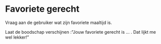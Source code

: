 # Favoriete gerecht

Vraag aan de gebruiker wat zijn favoriete maaltijd is.

Laat de boodschap verschijnen :”Jouw favoriete gerecht is … . Dat lijkt me wel lekker!”

